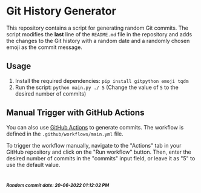 # Git History Generator

This repository contains a script for generating random Git commits. The script modifies the **last** line of the `README.md` file in the repository and adds the changes to the Git history with a random date and a randomly chosen emoji as the commit message.

## Usage

1. Install the required dependencies: `pip install gitpython emoji tqdm`
2. Run the script: `python main.py ./ 5` (Change the value of `5` to the desired number of commits)

## Manual Trigger with GitHub Actions

You can also use [GitHub Actions](https://github.com/features/actions) to generate commits. The workflow is defined in the `.github/workflows/main.yml` file.

To trigger the workflow manually, navigate to the "Actions" tab in your GitHub repository and click on the "Run workflow" button. Then, enter the desired number of commits in the "commits" input field, or leave it as "5" to use the default value.

#

<sub><strong><em>Random commit date: 20-06-2022 01:12:02 PM</em></strong></sub>